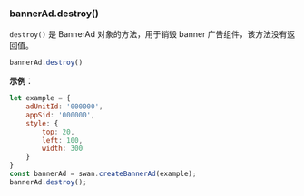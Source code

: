 ### bannerAd.destroy()

`destroy()` 是 BannerAd 对象的方法，用于销毁 banner 广告组件，该方法没有返回值。

```js
bannerAd.destroy()
```

**示例**：

```js
let example = {
    adUnitId: '000000',
    appSid: '000000',
    style: {
        top: 20,
        left: 100,
        width: 300
    }
}
const bannerAd = swan.createBannerAd(example);
bannerAd.destroy();
```